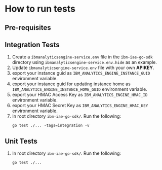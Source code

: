 # How to run tests

## Pre-requisites

## Integration Tests

1. Create a `ibmanalyticsengine-service.env` file in the `ibm-iae-go-sdk` directory using `ibmanalyticsengine-service.env.hide` as an example.
2. Update `ibmanalyticsengine-service.env` file with your own **APIKEY**.
3. export your instance guid as `IBM_ANALYTICS_ENGINE_INSTANCE_GUID` environment variable.
4. export your instance guid  for updating instance home as `IBM_ANALYTICS_ENGINE_INSTANCE_HOME_GUID` environment variable.
5. export your HMAC Access Key as `IBM_ANALYTICS_ENGINE_HMAC_ID` environment variable.
6. export your HMAC Secret Key as `IBM_ANALYTICS_ENGINE_HMAC_KEY` environment variable.
1. In root directory `ibm-iae-go-sdk/`. Run the following:
    ```
    go test ./... -tags=integration -v
    ```

## Unit Tests

1. In root directory `ibm-iae-go-sdk/`. Run the following:
    ```
    go test ./...
    ```

